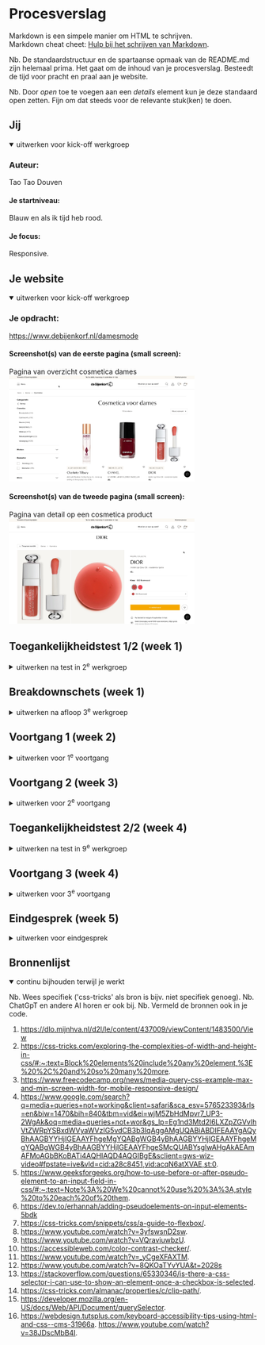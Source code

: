 # Procesverslag
Markdown is een simpele manier om HTML te schrijven.  
Markdown cheat cheet: [Hulp bij het schrijven van Markdown](https://github.com/adam-p/markdown-here/wiki/Markdown-Cheatsheet).

Nb. De standaardstructuur en de spartaanse opmaak van de README.md zijn helemaal prima. Het gaat om de inhoud van je procesverslag. Besteedt de tijd voor pracht en praal aan je website.

Nb. Door *open* toe te voegen aan een *details* element kun je deze standaard open zetten. Fijn om dat steeds voor de relevante stuk(ken) te doen.





## Jij

<details open>
  <summary>uitwerken voor kick-off werkgroep</summary>

  ### Auteur:
  Tao Tao Douven

  #### Je startniveau:
  Blauw en als ik tijd heb rood.

  #### Je focus:
  Responsive. 
 
</details>





## Je website

<details open>
  <summary>uitwerken voor kick-off werkgroep</summary>

  ### Je opdracht:
  https://www.debijenkorf.nl/damesmode 

  #### Screenshot(s) van de eerste pagina (small screen): 
  Pagina van overzicht cosmetica dames  
  <img src="images/cosmetica.jpeg" width="375px" alt="omschrijving van de pagina">

  #### Screenshot(s) van de tweede pagina (small screen):
  Pagina van detail op een cosmetica product  
  <img src="images/detail.jpeg" width="375px" alt="omschrijving van de pagina">
 
</details>



## Toegankelijkheidstest 1/2 (week 1)

<details>
  <summary>uitwerken na test in 2<sup>e</sup> werkgroep</summary>

  ### Bevindingen
  Lijst met je bevindingen die in de test naar voren kwamen:

  Content:
  - Er zitten veel fouten in mijn html code.

  Keyboard:
  - Alles no, omdat ik nog niet met keyboard accesability bezig ben geweest.

  Mobile touch:
  - Nog niet rekening gehouden met horizontal scrolling.
  - Plaatsing van links nog niet goed.

  Headings:
  - Alles goed.

  List:
  - Alles goed.

  Images:
  - Nog niet rekening gehouden met attribute values.

  Media:
  - Nog niet van toepassing.

  Controlls:
  - Links zijn nog niet reconisable als links.
  - Controls hebben geen :focused state.
  - Heb geen skip links.

  Appearence:
  - Ik heb geen light/dark mode.
  - High contrast mode is niet gesuport.
  - Text kan je niet tot 200% doen.

  Animatie:
  - Nog niet van toepassing.

  Color contrast:
  - Bij sommige foto's is er sprake van text overlapping. 

</details>



## Breakdownschets (week 1)

<details>
  <summary>uitwerken na afloop 3<sup>e</sup> werkgroep</summary>

  ### de hele pagina: 
  <img src="readme-images/dummy-plaatje.jpg" width="375px" alt="breakdown van de hele pagina">

  ### dynamisch deel (bijv menu): 
  <img src="readme-images/dummy-plaatje.jpg" width="375px" alt="breakdown van een dynamisch deel">

  ### wellicht nog een dynamisch deel (bijv filter): 
  <img src="readme-images/dummy-plaatje.jpg" width="375px" alt="breakdown van nog een dynamisch deel">

</details>





## Voortgang 1 (week 2)

<details>
  <summary>uitwerken voor 1<sup>e</sup> voortgang</summary>

  ### Stand van zaken
  hier dit ging goed & dit was lastig (neem ook screenshots op van delen van je website en code)

 Ik ben in week 1 begonnen met eerst de navigatie balk te maken. Toen heb ik flexbox gebruikt om de list itemns naast elkaar en ruimte 
tussen elkaar te plaatsen. Dat lukte eerst niet omdat ik niet de juiste parents en childrens heb aangesproken. Nadat ik dat wel 
had gedaan is het gelukt. Het lukt mij niet om het midden stuk met alle cosmetica itemns naast elkaar in rijen te plaatsen. Ik probeerde 
met flex de itemns goed naast en onder elkaar te krijgen, maar het lukte alleen om de binnen de itemns zelf de foto en de tekst goed onder 
elkaar te plaatsen. 

Ik ga nu aan de slag met grid. Ik doe display grid op de body en maak 2 columns (voor in de main bij de filter optie en de cosmetica itmens) en maak 3 rows (voor de header, de filter + cosmetica itemns en de navigatie).  

Soms werkte sommige styles die ik in de css heb aangegeven niet, maar dat kwam omdat ik de verkeerde css selector had gebruikt of 
het verkeerde element had geselecteerd. Door itemns achtergrond kleur te geven kon ik zien hoeveel ruimte het in beslag nam en waar hij stond. 

Door een schema te tekenen met hoe ik de grid binnen elk onderdeel wil hebben, kon ik heel makkelijk en georganiseerd itemns op de 
juiste manier plaatsen binnen grids. 

Ook heb ik boven elk stukje css commands gezet met waarvoor de code bedoeld is om overzicht te geven. En heb ik met commands 
aangegeven binnen de css welke styling voor de body, header, main en footer bedoeld zijn. Dit hielp mij om code sneller terug te vinden. 

De rows in de grid namen waaren allemaal te hoog. ik had margin: 0; en padding:0; gebruikt maar dat werkte niet. Na het opzoeken op het internet kwam ik erachter dat je hight: fit-content; kunt gebruiken om ervoor te zorgen dat de hoogte de ruimte van de content inneemt. Nu was de header goed, maar body neemt teveel ruimte in. Door de parents een specifieke height te geven is het gelukt. 

De eerste pagina heeft een goed structuur en ga nu door naar begin maken van tweede pagina.

De pagina van de index.html werkte niet meer. Ik denk dat ik komt omdat ik de footer en header allebei de klassen heb gegeven en een van de twee pagina's de verkeerde class naam heb gebruikt. En uiteindelijk in de inspector kwamen de stijlen van de footer en header niet bij de inspector. die twee klasses bij het stijlen weg gehaalt en alles werkt. Nu staat de footer bij index.html staat niet goed, maar footer diorlipoil.html wel.

height op footer main header weg halen, kijken wat het probleem is. 

  ### Agenda voor meeting
  samen met je groepje opstellen

  | student 1      | student 2          | student 3    | student 4        |
  | ---            | ---                | ---          | ---              |
  | dit bespreken  | en dit             | en ik dit    | en dan ik dat    |
  | en dat ook nog | dit als er tijd is | nog een punt | dit wil ik zeker |
  | ...            | ...                | ...          | ...              |


  ### Verslag van meeting
  hier na afloop snel de uitkomsten van de meeting vastleggen

  - punt 1
  - punt 2
  - nog een punt
  - ...

</details>





## Voortgang 2 (week 3)

<details>
  <summary>uitwerken voor 2<sup>e</sup> voortgang</summary>

  ### Stand van zaken
  hier dit ging goed & dit was lastig (neem ook screenshots op van delen van je website en code)


  Ik ga in week 3 begin nu bezig met media queries om elk verschillend grote scherm anders te stijlen. Daarna ga ik nog een nav, karosel, maken die je navigeert door de pagina heen     waar je je op het moment plaats vind, met behulp van een form en input checkbox. 
  
  In de footer staat van de tekst rijen de tweede rij niet netjes onder elkaar. Waarschijnlijk wordt hij gestyled door andere code en hierdoor heb ik hem een display:block; gegeven     zodat hij wel goed staat.  
  
  Voor het karosel, navigatie, bij de main in cosmeticapagina zijn bij de "buttons" de pijltjes als je hem in en uit klikt hetzelfde. Ik ga dat veranderen door dat als je de lijst      uit klikt het pijltje naar boven wijst zodat het duidelijk word dat je hem weer terug kan klappen. Met deze video heb ik de button met een image gestijlt:                     https://dlo.mijnhva.nl/d2l/le/content/437009/viewContent/1483500/View           
  



  ### Agenda voor meeting
  samen met je groepje opstellen

  | student 1      | student 2          | student 3    | student 4        |
  | ---            | ---                | ---          | ---              |
  | dit bespreken  | en dit             | en ik dit    | en dan ik dat    |
  | en dat ook nog | dit als er tijd is | nog een punt | dit wil ik zeker |
  | ...            | ...                | ...          | ...              |


  ### Verslag van meeting
  hier na afloop snel de uitkomsten van de meeting vastleggen

  - punt 1
  - punt 2
  - nog een punt
- ...

</details>





## Toegankelijkheidstest 2/2 (week 4)

<details>
  <summary>uitwerken na test in 9<sup>e</sup> werkgroep</summary>

  ### Bevindingen
  Lijst met je bevindingen die in de test naar voren kwamen (geef ook aan wat er verbeterd is):

Content:
  - Er zitten geen fouten meer in mijn html code.

  Keyboard:
  - Alles is nogsteeds no, omdat ik nog niet met keyboard accesability bezig ben geweest.

  Mobile touch:
  - Nu ook nog niet rekening gehouden met horizontal scrolling.
  - Plaatsing van links nogsteeds niet goed.

  Headings:
  - Alles goed.

  List:
  - Alles goed.

  Images:
  - Hier ook weer nog niet rekening gehouden met attribute values.

  Media:
  - Niet van toepassing.

  Controlls:
  - Links zijn nog niet reconisable als links.
  - Controls hebben geen :focused state.
  - Heb geen skip links.

  Appearence:
  - Ik heb geen light/dark mode.
  - High contrast mode is niet gesuport.
  - Text kan je niet tot 200% doen.

  Animatie:
  - Nog niet van toepassing.

  Color contrast:
  - Bij sommige foto's is er sprake van text overlapping.
    
</details>





## Voortgang 3 (week 4)

<details>
  <summary>uitwerken voor 3<sup>e</sup> voortgang</summary>

  ### Stand van zaken
  hier dit ging goed & dit was lastig (neem ook screenshots op van delen van je website en code)

Ik ga nu tijdens de laatste week van de eerste les werken aan media queries. Ik begin met telefoon groote. Ik heb ook alle grootes van de media queries van px veranderd naar em. Het lukt me nog niet goed om de navigatie goed te stylen dus ik ga ze achtergrond kleuren geven om voor duidelijkheid te zorgen. 

Ik ben ook ondertussen nog bezig met de plaatsing van de elementen bij de tweede pagina en merk dat de elementen heel veel ruimte innemen en dat komt omdat ze automatisch de ruimte nemen die ze hebben https://css-tricks.com/exploring-the-complexities-of-width-and-height-in-css/#:~:text=Block%20elements%20include%20any%20element,%3E%20%2C%20and%20so%20many%20more.

Herkansing: Ik heb het niet gehaald om het vak gelijk te halen dus moet ik hem herkansen. Ik begin eerst met het valideren van mijn html en css. 
IK ben er achter gekomen dat ik een hoop fouten heb in mijn html code dus heb alle fouten eruit gehaald. Door de verandering in de html code,
klopt sommige css code niet en heb ik deze ook aangepast waar nodig. 

Beginnen met iphone groote media querie maken. gebruik dezer website om afmetingen te zien: https://www.freecodecamp.org/news/media-query-css-example-max-and-min-screen-width-for-mobile-responsive-design/
De media querie werkt niet en heb deze video gekeken 
https://www.google.com/search?q=media+queries+not+working&client=safari&sca_esv=576523393&rls=en&biw=1470&bih=840&tbm=vid&ei=wjM5ZbHdMpvr7_UP3-2WgAk&oq=media+queries+not+wor&gs_lp=Eg1nd3Mtd2l6LXZpZGVvIhVtZWRpYSBxdWVyaWVzIG5vdCB3b3IqAggAMgUQABiABDIFEAAYgAQyBhAAGBYYHjIGEAAYFhgeMgYQABgWGB4yBhAAGBYYHjIGEAAYFhgeMgYQABgWGB4yBhAAGBYYHjIGEAAYFhgeSMcQUABYsglwAHgAkAEAmAFMoAGbBKoBATi4AQHIAQD4AQGIBgE&sclient=gws-wiz-video#fpstate=ive&vld=cid:a28c8451,vid:acqN6atXVAE,st:0. 
Heb de code onder aan gezet en deed nogsteeds niet. Ik had er geen media type en heb dat nu wel gedaan. Ook gebruikte ik max-width en dan moet 
de volgorde van grootste naar kleinste scherm staan in de css code. Hierdoor werkte de media queries wel. 

In de navigatie word de link dames vervangen door een hamburger menu. Met psuedoclass ::before voeg ik via content een afbeelding toe. 
Plus met visebility. Bij de kleinere schermen zijn er buttons om te filteren ipv een tweede navigatie. Je kan niet met ::after een button toevoegen 
met css aan de html dus heb ik extra buttons aan de html gegeven en die bij de schermen waar ze niet nodig zijn niet zichtbaar gemaakt 
met display:none. 

Ik wil ook een zoekicoontje achter de search bar plaatsen (dmv ::after )maar dat lukt nog niet helemaal. Dat komt omdat dat niet mogelijk 
o.a door input field geen container is https://www.geeksforgeeks.org/how-to-use-before-or-after-pseudo-element-to-an-input-field-in-css/#:~:text=Note%3A%20We%20cannot%20use%20%3A%3A,style%20to%20each%20of%20them.
https://dev.to/erhannah/adding-pseudoelements-on-input-elements-5bdk ik voeg een span toe aan de li waar de input zit als oplossing. 
Dit werkt. Deze li geef ik display:flex en align itemns center zodat de input en span naast elkaar komen te staan. Voor flex uitleg:
https://css-tricks.com/snippets/css/a-guide-to-flexbox/. 

De buttons voor filteren in de kleine schermen kun je horizontaal scrollen en heb deze video gebruikt voor uitleg over hoe dat moet: 
https://www.youtube.com/watch?v=3yfswsnD2sw. 

Week voor inleveren herkansing: 
Ik kwam ook deze video tegen van over responsive lay-out https://www.youtube.com/watch?v=VQraviuwbzU. Hier word uitgelegd hoe je zo handig 
mogelijk een responsive lay-out kunt coderen met allerlei tips. Ik merkte zelf al dat ik te veel code aan het herhalen was met media 
queries en het niet de juiste manier was. Ik ga nu met deze tips zo min mogelijk code te herhalen. Ook geen fixed sizes gebruiken. 

Ook kwam ik er achter dat de grid op de body niet werkte. Nu staat er wel een grid op de body die bestaat uit drie rows: header, main en footer.
Doordat er een grid op de body zit staat de navigatie balk in de header niet goed en moet ik uitzoeken hoe ik dit kan oplossen. 
Alleen de header staat nu verkeerd, de andere elementen staan hetzelfde. Ik heb uiteindelijk geen grid op de body gezet omdat dat eigenlijk 
niet echt nodig is en het niet goed werkt voor de header. 

Omdat ik nu mobile first codeer dacht ik dat het handig was om de link van dames te vervangen voor een hamburger menu afbeelding, 
omdat dat word gebruikt bij mobile first. Ik wilde dan een ::before aan de afbeelding toevoegen met een link van dames en de 
afbeelding zelf dan hidden maken, maar je kunt geen link toevoegen. Ik kan dan of houden wat ik voorheen had (een link in de html
en ::before waarbij een hamburger menu word toegevoegd), of in de html een afbeelding en een link en dan bij mobile de afbeelding 
zichtbaar maken en bij grotere schermen de link zichtbaar maken. Ookal is het volgensmij makkelijker om voor de eerste optie te gaan,
is het denk ik meer semantisch correct om voor de tweede optie te gaan. 

Ik wilde meer leren over web accesability en heb daarom deze video bekeken https://www.youtube.com/watch?v=qr0ujkLLgmE. Het gaat hier 
over visual disibility, motor disibility, cognitif disibility, animation, ARIA roles en light/dark mode. Door de video weet ik een stuk 
beter hoe ik mijn website meer accesable kan maken. 

Om hier een begin aan te maken, start ik met te werken aan color contrast. Ik gebruik deze color contrast checker
https://accessibleweb.com/color-contrast-checker/. Ik heb de navigatie en de footer zwart gemaakt met witte tekst en de buttons donker rood 
met witte tekst. Verder heb ik alle tekst op witte achtergrond zwart gemaakt ipv grijs. 

Ook is het het best om geen tekst op je afbeeldingen te hebben voor accesability. Bij een aantal afbeeldingen die ik van de orginele bijenkorf 
website heb, bevatten tekst. Ik heb met Adobe photoshop de tekst eruit geshopt en die foto's vervangen voor de foto's met tekst. 
Tevens zijn de betaal icoontjes in de footer screenshots van de orginele website en bevatten een beige achtergrond. Het contrast tussen 
die beige achtergrond en de icoontjes is te laag, en hierdoor heb ik het beige er zorgvuldig uit geshopt en uiteraard weer de nieuwe foto's
vervangen voor de oude. Alle foto's waren jpeg's en geen png dus die heb ik omgezet naar png's. 

Nu ga ik een light en dark modus maken voor de website. Dit doe ik met hulp van deze video https://www.youtube.com/watch?v=_yCgeXFAXTM. 
De dark modus heb ik gemaakt met een media queries en was makkelijk om te maken. 

Onder mijn footer zit er heel veel wit ruimte en ik denk dat dat komt door de margin:0; voor * in de css, want als ik die uitzet dan is die 
ruimte onder de footer weg. 

Ik ga nu de tweede navigatiebalk verder stylen om te filteren. Met hulp van de docent en later deze video https://www.youtube.com/watch?v=8QKOaTYvYUA&t=2028s ga ik de filter balk maken. Ik had hem al wel eerder gemaakt, maar heb hem nog niet gestyled met css.
Ik wil dat deze code werkt: 

.cosmeticapagina main nav ul li:nth-child(3) form label input[type="checkbox"]:checked ~ ul{
	display: block;
} 

want zo kan ik de lijst laten zien wanneer je op de checkbox clicked, maar het werkt niet en ik weet niet waarom. Deze code: 
.cosmeticapagina main nav ul li:nth-child(3) form label input[type="checkbox"]:checked  werkt wel dus het komt denk ik doordat ik de 
lijst niet goed selecteer. Deze website heeft me geholpen te begrijpen waarom het selecteren niet lukte 
https://stackoverflow.com/questions/65330346/is-there-a-css-selector-i-can-use-to-show-an-element-once-a-checkbox-is-selected. 
Ik heb om het probleem op te lossen de ul (lijst) binnen de label te plaatsen waar de input ook is en met general sibling selector 
de ul geselecteerd. De ul was nog geen general sibling van de input en nu wel. Ik heb deze website gebruikt om meer te weten te komen over 
clip path: https://css-tricks.com/almanac/properties/c/clip-path/. 

Ik heb de code van de index.html door de validator gehaald en er zijn veel errors uit gekomen, die ga ik er allemaal uithalen. Een daarvan is dat een h2 geen child element van een label. Dus de h2 moet ik eruit halen maar daardoor heb je niet meer dat als je op de h2 klikt dat de list open klapt. In de label schrijf ik daarom de titel van de filter optie ipv een h2. Nu kan ik niet meer de h2:after gebruiken om de afbeelding van het pijltje achter de titel van de filter te krijgen. Hiervoor ga ik nu een span gebruiken. Nu heb ik ook niet het probleem dat ik heel veel css moet schrijven voor de h2:after = 	 /*karosel h2 pijltje toevoegen*/
.cosmeticapagina main nav ul li:nth-child(3) h2:after, li:nth-child(4) h2:after, li:nth-child(5) h2:after, li:nth-child(6) h2:after, li:nth-child(7) h2:after, li:nth-child(8) h2:after, li:nth-child(9) h2:after, li:nth-child(10) h2:after, li:nth-child(11) h2:after{
  content: "";
	position: relative;
	right: 0;
  background-image: url(../images/pijltjenaarbeneden.png);
	width: 2em;
	height: 1em;
	background-size: 1em;
	display: inline-block;
	background-repeat: no-repeat;
}
Nu kan ik deze code gebruiken: 

js gebruiken: https://developer.mozilla.org/en-US/docs/Web/API/Document/querySelector. 

Ik ga aria's toevoegen aan mijn html. Ik heb aria's aan buttons, input en meer toegevoegd. Ook als er op een link focus is heb ik die zwart gekleurd zodat het contrast goed is. https://webdesign.tutsplus.com/keyboard-accessibility-tips-using-html-and-css--cms-31966a. https://www.youtube.com/watch?v=38JDscMbB4I. 

Omdat ik rekening wilde houden met dark modus had ik de kleuren van de website veranderd, maar bij nadere inzien ga ik dit toch weer wat meer terug brengen naar minder heftigere kleuren die wel nog genoeg contrast hebben. De website zal er dan hopelijk iets estetischer en minder druk uitzien dan voorheen. 



  ### Agenda voor meeting
  samen met je groepje opstellen

  | student 1      | student 2          | student 3    | student 4        |
  | ---            | ---                | ---          | ---              |
  | dit bespreken  | en dit             | en ik dit    | en dan ik dat    |
  | en dat ook nog | dit als er tijd is | nog een punt | dit wil ik zeker |
  | ...            | ...                | ...          | ...              |


  ### Verslag van meeting
  hier na afloop snel de uitkomsten van de meeting vastleggen

  - punt 1
  - punt 2
  - nog een punt
  - ...

</details>





## Eindgesprek (week 5)

<details>
  <summary>uitwerken voor eindgesprek</summary>

  ### Je uitkomst - karakteristiek screenshots:
  <img src="images/screenshot1.jpeg" width="375px" alt="uitomst opdracht 1">
  <img src="images/screenshot2.jpeg" width="375px" alt="uitomst opdracht 1">
  <img src="images/screenshot3.jpeg" width="375px" alt="uitomst opdracht 1">
  <img src="images/screenshot4.jpeg" width="375px" alt="uitomst opdracht 1">
  <img src="images/screenshot5.jpeg" width="375px" alt="uitomst opdracht 1">
  <img src="images/screenshot6.jpeg" width="375px" alt="uitomst opdracht 1">


  ### Dit ging goed/Heb ik geleerd: 
  Ik vond dat ik de footer wel goed heb gemaakt en dat dat mij best goed af ging. Ik heb hier heel erg geleerd hoe je grid moet gebruiken en gebruik grid nu best vaak voor positioneren.
  <img src="images/screenshot6.jpeg" width="375px" alt="uitomst opdracht 1">
  


  ### Dit was lastig/Is niet gelukt:
  De filter buttons accesabel te maken. Je kunt door de buttons heen door te scrollen, maar dat is niet accesable voor iedereen en weet ook niet hoe ik dat kan doen. 
  Dit is overegens wel hoe het bij de bijenkorf website ook is gedaan. 

  <img src="images/screenshot5.jpeg" width="375px" alt="uitomst opdracht 1">
</details>





## Bronnenlijst

<details open>
  <summary>continu bijhouden terwijl je werkt</summary>

  Nb. Wees specifiek ('css-tricks' als bron is bijv. niet specifiek genoeg). 
  Nb. ChatGpT en andere AI horen er ook bij.
  Nb. Vermeld de bronnen ook in je code.

  1. https://dlo.mijnhva.nl/d2l/le/content/437009/viewContent/1483500/View
  2. https://css-tricks.com/exploring-the-complexities-of-width-and-height-in-css/#:~:text=Block%20elements%20include%20any%20element,%3E%20%2C%20and%20so%20many%20more.
  3.  https://www.freecodecamp.org/news/media-query-css-example-max-and-min-screen-width-for-mobile-responsive-design/
  4.  https://www.google.com/search?q=media+queries+not+working&client=safari&sca_esv=576523393&rls=en&biw=1470&bih=840&tbm=vid&ei=wjM5ZbHdMpvr7_UP3-2WgAk&oq=media+queries+not+wor&gs_lp=Eg1nd3Mtd2l6LXZpZGVvIhVtZWRpYSBxdWVyaWVzIG5vdCB3b3IqAggAMgUQABiABDIFEAAYgAQyBhAAGBYYHjIGEAAYFhgeMgYQABgWGB4yBhAAGBYYHjIGEAAYFhgeMgYQABgWGB4yBhAAGBYYHjIGEAAYFhgeSMcQUABYsglwAHgAkAEAmAFMoAGbBKoBATi4AQHIAQD4AQGIBgE&sclient=gws-wiz-video#fpstate=ive&vld=cid:a28c8451,vid:acqN6atXVAE,st:0.
  5.  https://www.geeksforgeeks.org/how-to-use-before-or-after-pseudo-element-to-an-input-field-in-css/#:~:text=Note%3A%20We%20cannot%20use%20%3A%3A,style%20to%20each%20of%20them.
  6.  https://dev.to/erhannah/adding-pseudoelements-on-input-elements-5bdk
  7.  https://css-tricks.com/snippets/css/a-guide-to-flexbox/.
  8.  https://www.youtube.com/watch?v=3yfswsnD2sw.
  9.  https://www.youtube.com/watch?v=VQraviuwbzU.
  10.  https://accessibleweb.com/color-contrast-checker/.
  11.  https://www.youtube.com/watch?v=_yCgeXFAXTM.
  12.  https://www.youtube.com/watch?v=8QKOaTYvYUA&t=2028s
  13.  https://stackoverflow.com/questions/65330346/is-there-a-css-selector-i-can-use-to-show-an-element-once-a-checkbox-is-selected.
  14.  https://css-tricks.com/almanac/properties/c/clip-path/.
  15. https://developer.mozilla.org/en-US/docs/Web/API/Document/querySelector.
  16.  https://webdesign.tutsplus.com/keyboard-accessibility-tips-using-html-and-css--cms-31966a. https://www.youtube.com/watch?v=38JDscMbB4I. 
</details>
